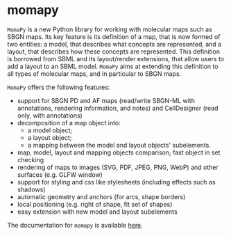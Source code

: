 # momapy

`MomaPy` is a new Python library for working with molecular maps such as SBGN maps.
Its key feature is its definition of a map, that is now formed of two entities: a model, that describes what concepts are represented, and a layout, that describes how these concepts are represented.
This definition is borrowed from SBML and its layout/render extensions, that allow users to add a layout to an SBML model.
`MomaPy` aims at extending this definition to all types of molecular maps, and in particular to SBGN maps.

`MomaPy` offers the following features:

* support for SBGN PD and AF maps (read/write SBGN-ML with annotations, rendering information, and notes) and CellDesigner (read only, with annotations)
* decomposition of a map object into:
  * a model object;
  * a layout object;
  * a mapping between the model and layout objects' subelements.
* map, model, layout and mapping objects comparison; fast object in set checking
* rendering of maps to images (SVG, PDF, JPEG, PNG, WebP) and other surfaces (e.g. GLFW window)
* support for styling and css like stylesheets (including effects such as shadows)
* automatic geometry and anchors (for arcs, shape borders)
* local positioning (e.g. right of shape, fit set of shapes)
* easy extension with new model and layout subelements

The documentation for `momapy` is available [here](https://adrienrougny.github.io/momapy/).
